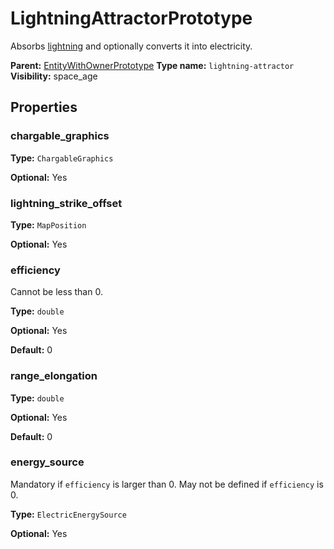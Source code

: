 # LightningAttractorPrototype

Absorbs [lightning](prototype:LightningPrototype) and optionally converts it into electricity.

**Parent:** [EntityWithOwnerPrototype](EntityWithOwnerPrototype.md)
**Type name:** `lightning-attractor`
**Visibility:** space_age

## Properties

### chargable_graphics

**Type:** `ChargableGraphics`

**Optional:** Yes

### lightning_strike_offset

**Type:** `MapPosition`

**Optional:** Yes

### efficiency

Cannot be less than 0.

**Type:** `double`

**Optional:** Yes

**Default:** 0

### range_elongation

**Type:** `double`

**Optional:** Yes

**Default:** 0

### energy_source

Mandatory if `efficiency` is larger than 0. May not be defined if `efficiency` is 0.

**Type:** `ElectricEnergySource`

**Optional:** Yes

